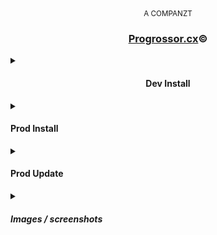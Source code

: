 <br>
<p align="center">
    <br><sub>A COMPANZT</sub>
    <h3 align="center"><a href="https://ee.com">Progrossor.cx</a>©</h3>
</p>






<details closed>

<summary><h4 style="text-align: center;">Dev Install</h4></summary>

<br>

## 
```bash
git clone https://github.com/hunterjreid/Progressor.com
cd Progressor.com/client
npm i
npm run serve

cd Progressor.com/server
npm i
npm run server

npm run build <- Dist
```
</details>
<details closed>



<summary><h4>Prod Install</h4></summary>
## Prod Install



```js

apt-get install apache2 mysql-server mysql-client php -y 
wget https://dev.mysql.com/get/mysql-apt-config_0.8.24-1_all.deb

sudo mysql
ALTER USER 'root'@'localhost' IDENTIFIED WITH mysql_native_password by 'Q#ate#ke38297';

npm i vue@3.2.26






=================================

Ubuntu 20.04  LTS  x64

apt-get update && apt-get upgrade -y
apt-get install apache2 mysql-server mysql-client php -y

sudo mysql
ALTER USER 'root'@'localhost' IDENTIFIED WITH mysql_native_password by '4L!2de#wdof[Z%';

apt install -y phpmyadmin
Leave password for phpmyadmin empty.

Upload files of Progressor.com git to var/www

Naviagte to /etc/apache2/apache2.conf
Add on new line: Include /etc/phpmyadmin/apache.conf

/sbin/iptables -A INPUT -t filter -p tcp --dport 80 -j ACCEPT

Naviagte to /etc/apache2/sites-available/000-default.conf
Change DocumentRoot /var/www/client/dist

apt-get update

reboot

systemctl start apache2

sudo curl -sL https://deb.nodesource.com/setup_19.x | sudo -E bash
apt-get install -y nodejs
npm install -g @vue/cli

Upload DB Via PHP MYADMIN

Change Server Config to Prod

Change src/App.vue Change api_prefix: "https://Progressor.com:8443",

cd /var/www/client

npm install
npm run build

cd /var/www/server

npm install
npm install -g forever
npm install -g nodemon
forever start server.js

sudo ufw allow 53
sudo ufw allow 22
sudo ufw allow 8443
sudo ufw allow 80/tcp
sudo ufw allow 8443/tcp

sudo ufw reload

systemctl start apache2

```

</details>



<details closed>

<summary><h4>Prod Update</h4></summary>

<br>

<h1><sub>IP 45.32.245.216   <br>
Pass: L!2doc[Z%EHF)gj5      <br>
PHP Pass: 4L!2de#wdof[Z%</sub></h1>



```js






cd /var/www/
rm -r client -f
rm -r server -f

Upload files of Progressor.com git to var/www

Switch server/server.js mode to production

Switch client/src/App.vue PREFIX_API to correct port "https://progressor.com:8443"

systemctl restart apache2


<I>reboot (optional)</i>


apt-get update

cd /var/www/client

npm install
npm run serve
npm run build

cd /var/www/server

npm install
npm install -g forever
forever start server.js

```
</details>
<details closed>
    
<summary><h5>Images / screenshots</h5></summary>


NOTHING HERE ATM

<br>

</details>
